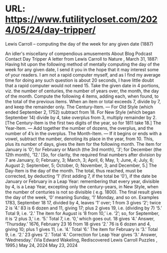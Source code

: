# URL: https://www.futilitycloset.com/2024/05/24/day-tripper/

Lewis Carroll – computing the day of the week for any given date (1887) 

An idler's miscellany of compendious amusements
About
Blog
Podcast
Contact
Day Tripper
A letter from Lewis Carroll to
Nature
, March 31, 1887:
Having hit upon the following method of mentally computing the day of the week for any given date, I send it you in the hope that it may interest some of your readers. I am not a rapid computer myself, and as I find my average time for doing any such question is about 20 seconds, I have little doubt that a rapid computer would not need 15.
Take the given date in 4 portions, viz. the number of centuries, the number of years over, the month, the day of the month.
Compute the following 4 items, adding each, when found, to the total of the previous items. When an item or total exceeds 7, divide by 7, and keep the remainder only.
The Century-Item.
— For Old Style (which ended September 2, 1752) subtract from 18. For New Style (which began September 14) divide by 4, take overplus from 3, multiply remainder by 2. [The Century-Item is the first two digits of the year, so for 1811 take 18.]
The Year-Item.
— Add together the number of dozens, the overplus, and the number of 4’s in the overplus.
The Month-Item.
— If it begins or ends with a vowel, subtract the number, denoting its place in the year, from 10. This, plus its number of days, gives the item for the following month. The item for January is ‘0’; for February or March (the 3rd month), ‘3’; for December (the 12th month), ’12.’ [So, for clarity, the required final numbers after division by 7 are January, 0; February, 3; March, 3; April, 6; May, 1; June, 4; July, 6; August 2; September, 5; October, 0; November, 3; and December, 5.]
The Day-Item
is the day of the month.
The total, thus reached, must be corrected, by deducting ‘1’ (first adding 7, if the total be ‘0’), if the date be January or February in a Leap Year: remembering that every year, divisible by 4, is a Leap Year, excepting only the century-years, in New Style, when the number of centuries is
not
so divisible (
e.g.
1800).
The final result gives the day of the week, ‘0’ meaning Sunday, ‘1’ Monday, and so on.
Examples
1783,
September
18
17, divided by 4, leaves ‘1’ over; 1 from 3 gives ‘2’; twice 2 is ‘4.’
83 is 6 dozen and 11, giving 17; plus 2 gives 19,
i.e.
(dividing by 7) ‘5.’ Total 9,
i.e.
‘2.’
The item for August is ‘8 from 10,’
i.e.
‘2’; so, for September, it is ‘2 plus 3,’
i.e.
‘5.’ Total 7,
i.e.
‘0,’ which goes out.
18 gives ‘4.’ Answer,
‘Thursday.’
1676,
February
23
16 from 18 gives ‘2.’
76 is 6 dozen and 4, giving 10; plus 1 gives 11,
i.e.
‘4.’ Total ‘6.’
The item for February is ‘3.’ Total 9,
i.e.
‘2.’
23 gives ‘2.’ Total ‘4.’
Correction for Leap Year gives ‘3.’ Answer,
‘Wednesday.’
(Via Edward Wakeling,
Rediscovered Lewis Carroll Puzzles
, 1995.)
May 24, 2024
May 23, 2024

